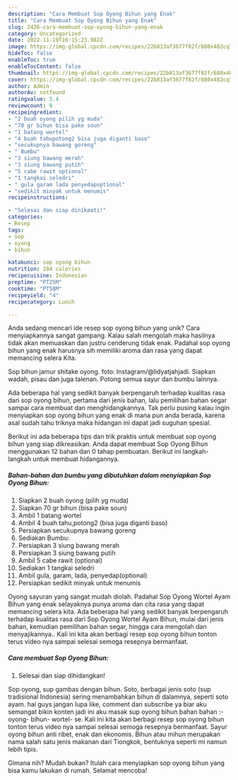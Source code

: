 ```yaml
---
description: "Cara Membuat Sop Oyong Bihun yang Enak"
title: "Cara Membuat Sop Oyong Bihun yang Enak"
slug: 2426-cara-membuat-sop-oyong-bihun-yang-enak
category: Uncategorized
date: 2022-11-19T16:15:23.982Z
image: https://img-global.cpcdn.com/recipes/22b813af3677f82f/680x482cq70/sop-oyong-bihun-foto-resep-utama.jpg
hideToc: false
enableToc: true
enableTocContent: false
thumbnail: https://img-global.cpcdn.com/recipes/22b813af3677f82f/680x482cq70/sop-oyong-bihun-foto-resep-utama.jpg
cover: https://img-global.cpcdn.com/recipes/22b813af3677f82f/680x482cq70/sop-oyong-bihun-foto-resep-utama.jpg
author: Admin
authorAv: notfound
ratingvalue: 3.4
reviewcount: 9
recipeingredient:
- "2 buah oyong pilih yg muda"
- "70 gr bihun bisa pake soun"
- "1 batang wortel"
- "4 buah tahupotong2 bisa juga diganti baso"
- "secukupnya bawang goreng"
- " Bumbu"
- "3 siung bawang merah"
- "3 siung bawang putih"
- "5 cabe rawit optional"
- "1 tangkai seledri"
- " gula garam lada penyedapoptional"
- "sedikit minyak untuk menumis"
recipeinstructions:

- "Selesai dan siap dinikmati!"
categories:
- Resep
tags:
- sop
- oyong
- bihun

katakunci: sop oyong bihun 
nutrition: 284 calories
recipecuisine: Indonesian
preptime: "PT25M"
cooktime: "PT58M"
recipeyield: "4"
recipecategory: Lunch

---
```





Anda sedang mencari ide resep sop oyong bihun yang unik? Cara menyiapkannya sangat gampang. Kalau salah mengolah maka hasilnya tidak akan memuaskan dan justru cenderung tidak enak. Padahal sop oyong bihun yang enak harusnya sih memiliki aroma dan rasa yang dapat memancing selera Kita.





Sop bihun jamur shitake oyong. foto: Instagram/@lidyatjahjadi. Siapkan wadah, pisau dan juga talenan. Potong semua sayur dan bumbu lainnya.

Ada beberapa hal yang sedikit banyak berpengaruh terhadap kualitas rasa dari sop oyong bihun, pertama dari jenis bahan, lalu pemilihan bahan segar sampai cara membuat dan menghidangkannya. Tak perlu pusing kalau ingin menyiapkan sop oyong bihun yang enak di mana pun anda berada, karena asal sudah tahu triknya maka hidangan ini dapat jadi suguhan spesial.






Berikut ini ada beberapa tips dan trik praktis untuk membuat sop oyong bihun yang siap dikreasikan. Anda dapat membuat Sop Oyong Bihun menggunakan 12 bahan dan 0 tahap pembuatan. Berikut ini langkah-langkah untuk membuat hidangannya.

<!--inarticleads1-->

##### Bahan-bahan dan bumbu yang dibutuhkan dalam menyiapkan Sop Oyong Bihun:

1. Siapkan 2 buah oyong (pilih yg muda)
1. Siapkan 70 gr bihun (bisa pake soun)
1. Ambil 1 batang wortel
1. Ambil 4 buah tahu,potong2 (bisa juga diganti baso)
1. Persiapkan secukupnya bawang goreng
1. Sediakan  Bumbu:
1. Persiapkan 3 siung bawang merah
1. Persiapkan 3 siung bawang putih
1. Ambil 5 cabe rawit (optional)
1. Sediakan 1 tangkai seledri
1. Ambil  gula, garam, lada, penyedap(optional)
1. Persiapkan sedikit minyak untuk menumis


Oyong sayuran yang sangat mudah diolah. Padahal Sop Oyong Wortel Ayam Bihun yang enak selayaknya punya aroma dan cita rasa yang dapat memancing selera kita. Ada beberapa hal yang sedikit banyak berpengaruh terhadap kualitas rasa dari Sop Oyong Wortel Ayam Bihun, mulai dari jenis bahan, kemudian pemilihan bahan segar, hingga cara mengolah dan menyajikannya.. Kali ini kita akan berbagi resep sop oyong bihun tonton terus video nya sampai selesai semoga resepnya bermanfaat. 

<!--inarticleads2-->

##### Cara membuat Sop Oyong Bihun:


1. Selesai dan siap dihidangkan!

Sop oyong, sup gambas dengan bihun. Soto, berbagai jenis soto (sup tradisional Indonesia) sering menambahkan bihun di dalamnya, seperti soto ayam. hai guys jangan lupa like, comment dan subscribe ya biar aku semangat bikin konten jadi ini aku masak sup oyong bihun bahan bahan :- oyong- bihun- wortel- se. Kali ini kita akan berbagi resep sop oyong bihun tonton terus video nya sampai selesai semoga resepnya bermanfaat. Sayur oyong bihun anti ribet, enak dan ekonomis. Bihun atau mihun merupakan nama salah satu jenis makanan dari Tiongkok, bentuknya seperti mi namun lebih tipis. 

Gimana nih? Mudah bukan? Itulah cara menyiapkan sop oyong bihun yang bisa kamu lakukan di rumah. Selamat mencoba!
